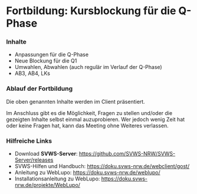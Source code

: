 # Fortbildung: Kursblockung für die Q-Phase



### Inhalte
+ Anpassungen für die Q-Phase
+ Neue Blockung für die Q1
+ Umwahlen, Abwahlen (auch regulär im Verlauf der Q-Phase)
+ AB3, AB4, LKs


### Ablauf der Fortbildung
Die oben genannten Inhalte werden im Client präsentiert.

Im Anschluss gibt es die Möglichkeit, Fragen zu stellen und/oder die gezeigten Inhalte selbst einmal auzuprobieren. Wer jedoch wenig Zeit hat oder keine Fragen hat, kann das Meeting ohne Weiteres verlassen. 

### Hilfreiche Links
+ Download **SVWS-Server**: https://github.com/SVWS-NRW/SVWS-Server/releases
+ SVWS-Hilfen und Handbuch: https://doku.svws-nrw.de/webclient/gost/
+ Anleitung zu WebLupo: https://doku.svws-nrw.de/weblupo/
+ Installationsanleitung zu WebLupo: https://doku.svws-nrw.de/projekte/WebLupo/









